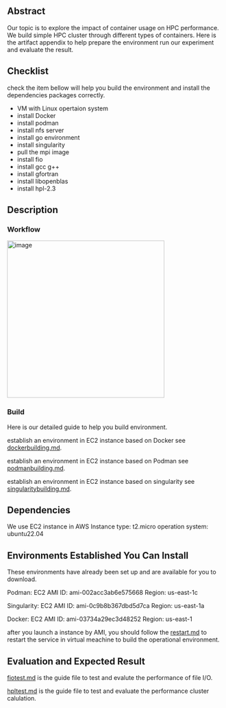 ## Abstract

Our topic is to explore the impact of container usage on HPC performance. We build simple HPC cluster through different types of containers. Here is the artifact appendix to help prepare the environment run our experiment and evaluate the result.

## Checklist

check the item bellow will help you build the environment and install the dependencies packages correctly.

- VM with Linux opertaion system
- install Docker
- install podman
- install nfs server
- install go environment
- install singularity
- pull the mpi image
- install fio
- install gcc g++
- install gfortran
- install libopenblas
- install hpl-2.3


## Description

### Workflow
<img width="367" alt="image" src="https://user-images.githubusercontent.com/46880289/235099670-60ed9f63-ad10-427f-9a11-85a0f073fc3c.png">



### Build
Here is our detailed guide to help you build environment.

establish an environment in EC2 instance based on Docker see [dockerbuilding.md](./dockerbuilding.md).

establish an environment in EC2 instance based on Podman see [podmanbuilding.md](./podmanbuilding.md).

establish an environment in EC2 instance based on singularity see [singularitybuilding.md](./singularitybuilding.md).


## Dependencies
We use EC2 instance in AWS
Instance type: t2.micro
operation system: ubuntu22.04

## Environments Established You Can Install

These environments have already been set up and are available for you to download.

Podman:
EC2 AMI ID: ami-002acc3ab6e575668
Region: us-east-1c

Singularity:
EC2 AMI ID: ami-0c9b8b367dbd5d7ca
Region: us-east-1a

Docker:
EC2 AMI ID: ami-03734a29ec3d48252
Region: us-east-1

after you launch a instance by AMI, you should follow the [restart.md](./restart.md) to restart the service in virtual meachine to build the operational environment.

## Evaluation and Expected Result

[fiotest.md](./fiotest.md) is the guide file to test and evalute the performance of file I/O.

[hpltest.md](./hpltest.md) is the guide file to test and evaluate the performance cluster calulation.
